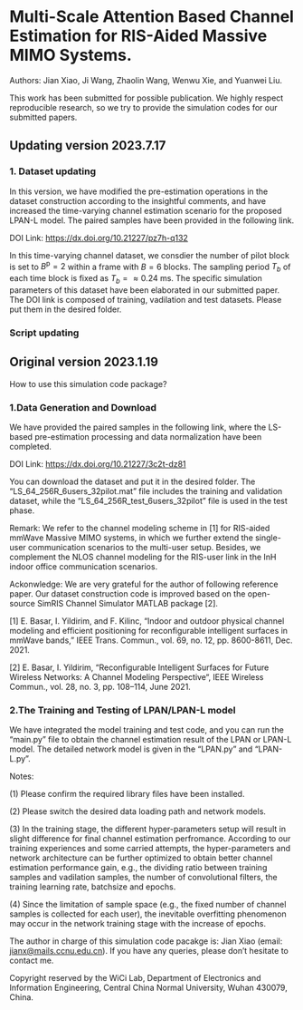 # Multi-Scale Attention Based Channel Estimation for RIS-Aided Massive MIMO Systems.
Authors: Jian Xiao, Ji Wang, Zhaolin Wang, Wenwu Xie, and Yuanwei Liu.

This work has been submitted for possible publication. We highly respect reproducible research, so we try to provide the simulation codes for our submitted papers.


## Updating version 2023.7.17 
### 1. Dataset updating

In this version, we have modified the pre-estimation operations in the dataset construction according to the insightful comments, and have increased the time-varying channel estimation scenario for the proposed LPAN-L model. The paired samples have been provided in the following link.

DOI Link: https://dx.doi.org/10.21227/pz7h-q132

In this time-varying channel dataset, we consdier the number of pilot block is set to $B^\text{p}=2$ within a frame with $B=6$ blocks. The sampling period $T_b$ of each time block is fixed as $T_b= \approx 0.24$ ms. The specific simulation parameters of this dataset have been elaborated in our submitted paper. The DOI link is composed of training, vadilation and test datasets. Please put them in the desired folder.

### Script updating

## Original version 2023.1.19

How to use this simulation code package?

### 1.Data Generation and Download

We have provided the paired samples in the following link, where the LS-based pre-estimation processing and data normalization have been completed.

DOI Link: https://dx.doi.org/10.21227/3c2t-dz81

You can download the dataset and put it in the desired folder. The “LS_64_256R_6users_32pilot.mat” file includes the training and validation dataset, while the “LS_64_256R_test_6users_32pilot” file is used in the test phase.

Remark: We refer to the channel modeling scheme in [1] for RIS-aided mmWave Massive MIMO systems, in which we further extend the single-user communication scenarios to the multi-user setup. Besides, we complement the NLOS channel modeling for the RIS-user link in the InH indoor office communication scenarios. 

Ackonwledge: We are very grateful for the author of following reference paper. Our dataset construction code is improved based on the open-source SimRIS Channel Simulator MATLAB package [2]. 

[1] E. Basar, I. Yildirim, and F. Kilinc, “Indoor and outdoor physical channel modeling and efficient positioning for reconfigurable intelligent surfaces in mmWave bands,” IEEE Trans. Commun., vol. 69, no. 12, pp. 8600-8611, Dec. 2021.

[2] E. Basar, I. Yildirim, “Reconfigurable Intelligent Surfaces for Future Wireless Networks: A Channel Modeling Perspective“, IEEE Wireless Commun., vol. 28, no. 3, pp. 108–114, June 2021.

### 2.The Training and Testing of LPAN/LPAN-L model

We have integrated the model training and test code, and you can run the “main.py” file to obtain the channel estimation result of the LPAN or LPAN-L model. The detailed network model is given in the “LPAN.py” and “LPAN-L.py”.

Notes: 

(1)	Please confirm the required library files have been installed.

(2)	Please switch the desired data loading path and network models.

(3) In the training stage, the different hyper-parameters setup will result in slight difference for final channel estimation perfromance. According to our training experiences and some carried attempts, the hyper-parameters and network architecture can be further optimized to obtain better channel estimation performance gain, e.g., the dividing ratio between training samples and vadilation samples, the number of convolutional filters, the training learning rate, batchsize and epochs.

(4) Since the limitation of sample space (e.g., the fixed number of channel samples is collected for each user), the inevitable overfitting phenomenon may occur in the network training stage with the increase of epochs.

The author in charge of this simulation code pacakge is: Jian Xiao (email: jianx@mails.ccnu.edu.cn). If you have any queries, please don’t hesitate to contact me.

Copyright reserved by the WiCi Lab, Department of Electronics and Information Engineering, Central China Normal University, Wuhan 430079, China.
